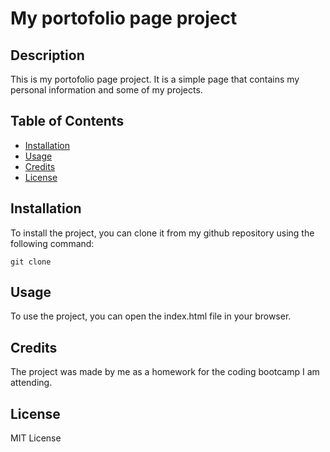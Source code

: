 # My portofolio page project
## Description
This is my portofolio page project. It is a simple page that contains my personal information and some of my projects.
## Table of Contents
* [Installation](#installation)
* [Usage](#usage)
* [Credits](#credits)
* [License](#license)
## Installation
To install the project, you can clone it from my github repository using the following command:
```
git clone
```
## Usage
To use the project, you can open the index.html file in your browser.
## Credits
The project was made by me as a homework for the coding bootcamp I am attending.
## License
MIT License